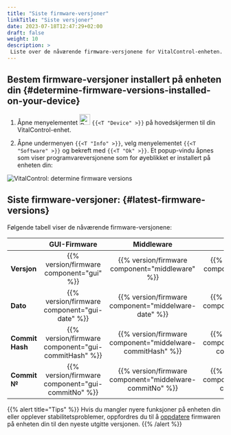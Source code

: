 ```yaml
---
title: "Siste firmware-versjoner"
linkTitle: "Siste versjoner"
date: 2023-07-18T12:47:29+02:00
draft: false
weight: 10
description: >
 Liste over de nåværende firmware-versjonene for VitalControl-enheten.
---
```


## Bestem firmware-versjoner installert på enheten din {#determine-firmware-versions-installed-on-your-device}

1. Åpne menyelementet <img src="/icons/device.svg" width="25" align="bottom" alt="Device" /> `{{<T "Device" >}}` på hovedskjermen til din VitalControl-enhet.

2. Åpne undermenyen `{{<T "Info" >}}`, velg menyelementet `{{<T "Software" >}}` og bekreft med `{{<T "Ok" >}}`. Et popup-vindu åpnes som viser programvareversjonene som for øyeblikket er installert på enheten din:

![VitalControl: determine firmware versions](../images/firmware-versions.png "Display firmware versions")

## Siste firmware-versjoner: {#latest-firmware-versions}

Følgende tabell viser de nåværende firmware-versjonene:

|                 | GUI-Firmware  | Middleware  | Bootloader |
|-----------------|:-------------:|:-----------:|:----------:|
| **Versjon**     | {{% version/firmware component="gui" %}} | {{% version/firmware component="middleware" %}} | {{% version/firmware component="bootloader" %}} |
| **Dato**       | {{% version/firmware component="gui-date" %}} | {{% version/firmware component="middelware-date" %}} | {{% version/firmware component="bootloader-date" %}} |
| **Commit Hash** | {{% version/firmware component="gui-commitHash" %}} | {{% version/firmware component="middelware-commitHash" %}} |  {{% version/firmware component="bootloader-commitHash" %}} |
| **Commit №**    | {{% version/firmware component="gui-commitNo" %}} | {{% version/firmware component="middelware-commitNo" %}} | {{% version/firmware component="bootloader-commitNo" %}}|

{{% alert title="Tips" %}}
Hvis du mangler nyere funksjoner på enheten din eller opplever stabilitetsproblemer, oppfordres du til å [oppdatere](../update/) firmwaren på enheten din til den nyeste utgitte versjonen.
{{% /alert %}}
